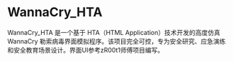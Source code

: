 # WannaCry_HTA
WannaCry_HTA 是一个基于 HTA（HTML Application）技术开发的高度仿真 WannaCry 勒索病毒界面模拟程序。该项目完全可控，专为安全研究、应急演练和安全教育场景设计。界面UI参考zR00t1师傅项目编写。
